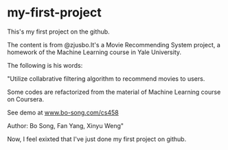 # my-first-project
This's my first project on the github.

The content is from @zjusbo.It's a Movie Recommending System project, a homework of the Machine Learning course in Yale University.

The following is his words:

"Utilize collabrative filtering algorithm to recommend movies to users.

Some codes are refactorized from the material of Machine Learning course on Coursera.

See demo at www.bo-song.com/cs458

Author: Bo Song, Fan Yang, Xinyu Weng"

Now, I feel exixted that I've just done my first project on github.
